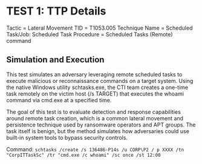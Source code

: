 # TEST 1: TTP Details

Tactic = Lateral Movement 
TID = T1053.005 
Technique Name = Scheduled Task/Job: Scheduled Task 
Procedure = Scheduled Tasks (Remote) command 

## Simulation and Execution

This test simulates an adversary leveraging remote scheduled tasks to execute malicious or reconnaissance commands on a target system. Using the native Windows utility schtasks.exe, the CTI team creates a one-time task remotely on the victim host (/s TARGET) that executes the whoami command via cmd.exe at a specified time.

The goal of this test is to evaluate detection and response capabilities around remote task creation, which is a common lateral movement and persistence technique used by ransomware operators and APT groups. The task itself is benign, but the method simulates how adversaries could use built-in system tools to bypass security controls.

Command: `schtasks /create /s 136486-P14s /u CORP\P2 / p XXXX /tn "CorpITTaskSc" /tr "cmd.exe /c whoami" /sc once /st 12:00`
